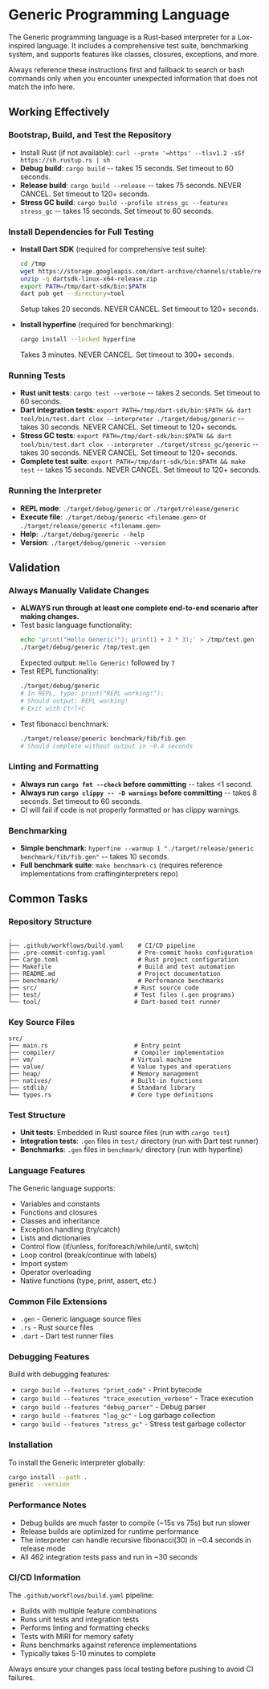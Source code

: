 # Generic Programming Language

The Generic programming language is a Rust-based interpreter for a Lox-inspired language. It includes a comprehensive test suite, benchmarking system, and supports features like classes, closures, exceptions, and more.

Always reference these instructions first and fallback to search or bash commands only when you encounter unexpected information that does not match the info here.

## Working Effectively

### Bootstrap, Build, and Test the Repository
- Install Rust (if not available): `curl --proto '=https' --tlsv1.2 -sSf https://sh.rustup.rs | sh`
- **Debug build**: `cargo build` -- takes 15 seconds. Set timeout to 60 seconds.
- **Release build**: `cargo build --release` -- takes 75 seconds. NEVER CANCEL. Set timeout to 120+ seconds.
- **Stress GC build**: `cargo build --profile stress_gc --features stress_gc` -- takes 15 seconds. Set timeout to 60 seconds.

### Install Dependencies for Full Testing
- **Install Dart SDK** (required for comprehensive test suite):
  ```bash
  cd /tmp
  wget https://storage.googleapis.com/dart-archive/channels/stable/release/3.6.1/sdk/dartsdk-linux-x64-release.zip
  unzip -q dartsdk-linux-x64-release.zip
  export PATH=/tmp/dart-sdk/bin:$PATH
  dart pub get --directory=tool
  ```
  Setup takes 20 seconds. NEVER CANCEL. Set timeout to 120+ seconds.

- **Install hyperfine** (required for benchmarking):
  ```bash
  cargo install --locked hyperfine
  ```
  Takes 3 minutes. NEVER CANCEL. Set timeout to 300+ seconds.

### Running Tests
- **Rust unit tests**: `cargo test --verbose` -- takes 2 seconds. Set timeout to 60 seconds.
- **Dart integration tests**: `export PATH=/tmp/dart-sdk/bin:$PATH && dart tool/bin/test.dart clox --interpreter ./target/debug/generic` -- takes 30 seconds. NEVER CANCEL. Set timeout to 120+ seconds.
- **Stress GC tests**: `export PATH=/tmp/dart-sdk/bin:$PATH && dart tool/bin/test.dart clox --interpreter ./target/stress_gc/generic` -- takes 30 seconds. NEVER CANCEL. Set timeout to 120+ seconds.
- **Complete test suite**: `export PATH=/tmp/dart-sdk/bin:$PATH && make test` -- takes 15 seconds. NEVER CANCEL. Set timeout to 120+ seconds.

### Running the Interpreter
- **REPL mode**: `./target/debug/generic` or `./target/release/generic`
- **Execute file**: `./target/debug/generic <filename.gen>` or `./target/release/generic <filename.gen>`
- **Help**: `./target/debug/generic --help`
- **Version**: `./target/debug/generic --version`

## Validation

### Always Manually Validate Changes
- **ALWAYS run through at least one complete end-to-end scenario after making changes.**
- Test basic language functionality:
  ```bash
  echo 'print("Hello Generic!"); print(1 + 2 * 3);' > /tmp/test.gen
  ./target/debug/generic /tmp/test.gen
  ```
  Expected output: `Hello Generic!` followed by `7`
- Test REPL functionality:
  ```bash
  ./target/debug/generic
  # In REPL, type: print("REPL working!");
  # Should output: REPL working!
  # Exit with Ctrl+C
  ```
- Test fibonacci benchmark:
  ```bash
  ./target/release/generic benchmark/fib/fib.gen
  # Should complete without output in ~0.4 seconds
  ```

### Linting and Formatting
- **Always run `cargo fmt --check` before committing** -- takes <1 second.
- **Always run `cargo clippy -- -D warnings` before committing** -- takes 8 seconds. Set timeout to 60 seconds.
- CI will fail if code is not properly formatted or has clippy warnings.

### Benchmarking
- **Simple benchmark**: `hyperfine --warmup 1 "./target/release/generic benchmark/fib/fib.gen"` -- takes 10 seconds.
- **Full benchmark suite**: `make benchmark-ci` (requires reference implementations from craftinginterpreters repo)

## Common Tasks

### Repository Structure
```
.
├── .github/workflows/build.yaml    # CI/CD pipeline
├── .pre-commit-config.yaml         # Pre-commit hooks configuration
├── Cargo.toml                      # Rust project configuration
├── Makefile                        # Build and test automation
├── README.md                       # Project documentation
├── benchmark/                      # Performance benchmarks
├── src/                           # Rust source code
├── test/                          # Test files (.gen programs)
└── tool/                          # Dart-based test runner
```

### Key Source Files
```
src/
├── main.rs                        # Entry point
├── compiler/                      # Compiler implementation
├── vm/                           # Virtual machine
├── value/                        # Value types and operations
├── heap/                         # Memory management
├── natives/                      # Built-in functions
├── stdlib/                       # Standard library
└── types.rs                      # Core type definitions
```

### Test Structure
- **Unit tests**: Embedded in Rust source files (run with `cargo test`)
- **Integration tests**: `.gen` files in `test/` directory (run with Dart test runner)
- **Benchmarks**: `.gen` files in `benchmark/` directory (run with hyperfine)

### Language Features
The Generic language supports:
- Variables and constants
- Functions and closures
- Classes and inheritance
- Exception handling (try/catch)
- Lists and dictionaries
- Control flow (if/unless, for/foreach/while/until, switch)
- Loop control (break/continue with labels)
- Import system
- Operator overloading
- Native functions (type, print, assert, etc.)

### Common File Extensions
- `.gen` - Generic language source files
- `.rs` - Rust source files
- `.dart` - Dart test runner files

### Debugging Features
Build with debugging features:
- `cargo build --features "print_code"` - Print bytecode
- `cargo build --features "trace_execution_verbose"` - Trace execution
- `cargo build --features "debug_parser"` - Debug parser
- `cargo build --features "log_gc"` - Log garbage collection
- `cargo build --features "stress_gc"` - Stress test garbage collector

### Installation
To install the Generic interpreter globally:
```bash
cargo install --path .
generic --version
```

### Performance Notes
- Debug builds are much faster to compile (~15s vs 75s) but run slower
- Release builds are optimized for runtime performance
- The interpreter can handle recursive fibonacci(30) in ~0.4 seconds in release mode
- All 462 integration tests pass and run in ~30 seconds

### CI/CD Information
The `.github/workflows/build.yaml` pipeline:
- Builds with multiple feature combinations
- Runs unit tests and integration tests
- Performs linting and formatting checks
- Tests with MIRI for memory safety
- Runs benchmarks against reference implementations
- Typically takes 5-10 minutes to complete

Always ensure your changes pass local testing before pushing to avoid CI failures.